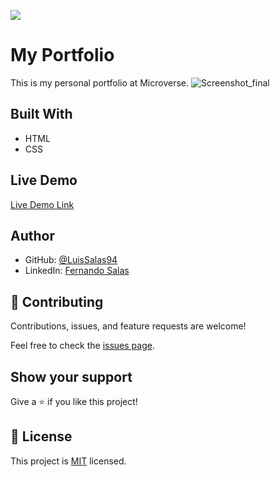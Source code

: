 ![](https://img.shields.io/badge/Microverse-blueviolet)

# My Portfolio
 This is my personal portfolio at Microverse.
![Screenshot_final](https://user-images.githubusercontent.com/57297709/148350802-4f2f1f9b-408f-4115-89f7-6e712151a612.jpg)


## Built With

- HTML
- CSS

## Live Demo

[Live Demo Link](https://livedemo.com)

## Author

- GitHub: [@LuisSalas94](https://github.com/LuisSalas94)
- LinkedIn: [Fernando Salas](https://www.linkedin.com/in/luisfernandosalasgave/)

## 🤝 Contributing

Contributions, issues, and feature requests are welcome!

Feel free to check the [issues page](../../issues/).

## Show your support

Give a ⭐️ if you like this project!

## 📝 License

This project is [MIT](./MIT.md) licensed.
